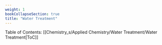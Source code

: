 ```yaml
---
weight: 1
bookCollapseSection: true
title: "Water Treatment"
---
```

Table of Contents: [[Chemistry_s/Applied Chemistry/Water Treatment/Water Treatment|ToC]]